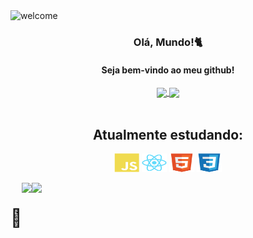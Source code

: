 
<img alt="welcome" src="">
<div align="center">
  <h3>Olá, Mundo!🐈</h3>
  <h4> Seja bem-vindo ao meu github!</h4>
  <a href="https://github.com/devnicolly/github-readme-stats">
  <img height=180 align="center" src="https://github-readme-stats.vercel.app/api?username=devnicolly&show_icons=true&title_color=B93559&text_color=81253&border_color=81253E&bg_color=FEFDED&icon_color=B93559" />
</a>
<a href="https://github.com/devnicolly/github-readme-stats">
  <img height=180 align="center" src="https://github-readme-stats.vercel.app/api/top-langs/?username=devnicolly&title_color=B93559&border_color=81253E&bg_color=FEFDED&layout=compact" />
</a>
</div>

<div align= "center"style="display:inline_block"><br>
  <h2 align= "center">Atualmente estudando:</h2>
  <img align="center" alt="JS" height="30" width="40" src="https://raw.githubusercontent.com/devicons/devicon/master/icons/javascript/javascript-plain.svg">
  <img align="center" alt="React" height="30" width="40" src="https://raw.githubusercontent.com/devicons/devicon/master/icons/react/react-original.svg">
  <img align="center" alt="HTML" height="30" width="40" src="https://raw.githubusercontent.com/devicons/devicon/master/icons/html5/html5-original.svg">
  <img align="center" alt="CSS" height="30" width="40" src="https://raw.githubusercontent.com/devicons/devicon/master/icons/css3/css3-original.svg">
</div>

<br>
<div align="center"style="display:flex">
  <h1>📩</h1>
  <a href="https://www.linkedin.com/in/nicolly-almeida-2371a0307/" target="_blank"><img src="https://img.shields.io/badge/-LinkedIn-%230077B5?style=for-the-badge&logo=linkedin&logoColor=white" target="_blank"></a>
  <a href = "devnicolly@gmail.com"><img src="https://img.shields.io/badge/-Gmail-%23333?style=for-the-badge&logo=gmail&logoColor=white" target="_blank"></a>
</div>


